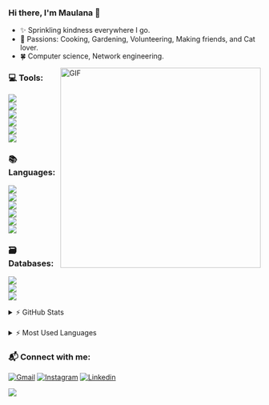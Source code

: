 ### Hi there, I'm Maulana :raising_hand:
- :sparkles: Sprinkling kindness everywhere I go.
- 💖 Passions: Cooking, Gardening, Volunteering, Making friends, and Cat lover.
- 🍀 Computer science, Network engineering.

<img align="right" alt="GIF" src="https://i.pinimg.com/originals/e1/85/18/e18518c6d24257c6fb02e3c95a862d85.gif" width="400" height="auto" />

### :computer: Tools:
<p>
    <img src="https://img.shields.io/badge/Text%20Editor-Visual%20Studio%20Code-blue?&logo=visual%20studio%20code&logoColor=blue" /> <br>
    <img src="https://img.shields.io/badge/IntelliJIDEA-000000.svg?style=for-the-badge&logo=intellij-idea&logoColor=white" /> <br>
    <img src="https://camo.githubusercontent.com/903368d15a5cf52b569a00d5e52a91988777f9cb1da3570da17a26741cf14225/68747470733a2f2f696d672e736869656c64732e696f2f7374617469632f76313f7374796c653d666f722d7468652d6261646765266d6573736167653d446174614772697026636f6c6f723d303030303030266c6f676f3d4461746147726970266c6f676f436f6c6f723d464646464646266c6162656c3d" /> <br>
    <img src="https://camo.githubusercontent.com/98a4e11d3aab048aaa62df8b064720a7eb5104a642ad57885ae09862167c4278/68747470733a2f2f696d672e736869656c64732e696f2f7374617469632f76313f7374796c653d666f722d7468652d6261646765266d6573736167653d50687053746f726d26636f6c6f723d303030303030266c6f676f3d50687053746f726d266c6f676f436f6c6f723d464646464646266c6162656c3d" /> <br>
    <img src="https://camo.githubusercontent.com/c05a246fa2e1f60805ece5c251f8aab6f0cc4bfe520a9722fbb3d076f9307929/68747470733a2f2f696d672e736869656c64732e696f2f7374617469632f76313f7374796c653d666f722d7468652d6261646765266d6573736167653d476f6f676c652b436f6c616226636f6c6f723d323232323232266c6f676f3d476f6f676c652b436f6c6162266c6f676f436f6c6f723d463941423030266c6162656c3d" /> <br>
    <img src="https://img.shields.io/badge/SQL_Server_Management_Studio-FF9E0F?style=plastic&logo=MSSQLServerManagement&logoColor=white" /> 

</p>

### :books: Languages:
<p>
    <img src="https://img.shields.io/badge/Java-ED8B00?style=for-the-badge&logo=java&logoColor=white" /> <br>
    <img src="https://img.shields.io/badge/Python-3776AB?style=for-the-badge&logo=python&logoColor=white" /> <br>
    <img src="https://img.shields.io/badge/HTML5-E34F26?style=for-the-badge&logo=html5&logoColor=white" /> <br>
    <img src="https://img.shields.io/badge/CSS3-1572B6?style=for-the-badge&logo=css3&logoColor=white" /> <br>
    <img src="https://img.shields.io/badge/JavaScript-323330?style=for-the-badge&logo=javascript&logoColor=F7DF1E" /> <br>
    <img src="https://img.shields.io/badge/PHP-777BB4?style=for-the-badge&logo=php&logoColor=white" /> 

</p>

### :card_file_box: Databases:
<p>
    <img src="https://img.shields.io/badge/MySQL-005C84?style=for-the-badge&logo=mysql&logoColor=white" /> <br>
    <img src="https://img.shields.io/badge/Microsoft%20SQL%20Server-CC2927?style=for-the-badge&logo=microsoft%20sql%20server&logoColor=white" /> <br>
    <img src="https://img.shields.io/badge/MariaDB-003545?style=for-the-badge&logo=mariadb&logoColor=white" /> 
    
</p>

<details>
  <summary> ⚡ GitHub Stats</summary>
  <img align="left" alt="Soham's GitHub Stats" src="https://github-readme-stats.vercel.app/api?username=maulanabin&show_icons=true&hide_border=true" />
</details>
<br>
<details>
  <summary> ⚡ Most Used Languages</summary>
<img align="left" alt="Soham's GitHub Top Languages" src="https://github-readme-stats.vercel.app/api/top-langs/?username=maulanabin" />
</details>

### 📬 Connect with me: 
[![Gmail](https://img.shields.io/badge/-Gmail-c14438?style=flat&labelColor=fff&logo=Gmail&logoColor=c4302b)](mailto:maulana.bintang.irfansyah@gmail.com)
[![Instagram](https://img.shields.io/badge/-Instagram-e4405f?style=flat&labelColor=e4405f&logo=instagram&logoColor=white)](https://www.instagram.com/maulanabint/)
[![Linkedin](https://img.shields.io/badge/-LinkedIn-blue?style=flat&logo=Linkedin&logoColor=white)](https://linkedin.com/in/maulanabintangirfansyah)

<!-- <img align="left" alt="Maulana Github Stats" src="https://github-readme-stats.vercel.app/api?username=maulanabin&show_icons=true&hide_border=true" />
 -->
<p>
    <img src="https://gpvc.arturio.dev/maulanabin" />
</p>


